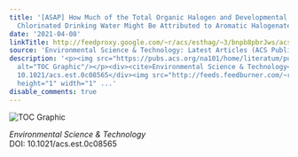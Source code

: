```yaml
---
title: '[ASAP] How Much of the Total Organic Halogen and Developmental Toxicity of
  Chlorinated Drinking Water Might Be Attributed to Aromatic Halogenated DBPs?'
date: '2021-04-08'
linkTitle: http://feedproxy.google.com/~r/acs/esthag/~3/bnpb8pbrJws/acs.est.0c08565
source: 'Environmental Science & Technology: Latest Articles (ACS Publications)'
description: '<p><img src="https://pubs.acs.org/na101/home/literatum/publisher/achs/journals/content/esthag/0/esthag.ahead-of-print/acs.est.0c08565/20210408/images/medium/es0c08565_0007.gif"
  alt="TOC Graphic"/></p><div><cite>Environmental Science & Technology</cite></div><div>DOI:
  10.1021/acs.est.0c08565</div><img src="http://feeds.feedburner.com/~r/acs/esthag/~4/bnpb8pbrJws"
  height="1" width="1" ...'
disable_comments: true
---
```

<p><img src="https://pubs.acs.org/na101/home/literatum/publisher/achs/journals/content/esthag/0/esthag.ahead-of-print/acs.est.0c08565/20210408/images/medium/es0c08565_0007.gif" alt="TOC Graphic"/></p><div><cite>Environmental Science & Technology</cite></div><div>DOI: 10.1021/acs.est.0c08565</div><img src="http://feeds.feedburner.com/~r/acs/esthag/~4/bnpb8pbrJws" height="1" width="1" ...